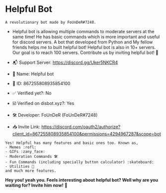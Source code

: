 # Helpful Bot

`A revolutionary bot made by FoUnDeR#7248.`
- Helpful bot is allowing multiple commands to moderate servers at the same time! 
  He has basic commands which is more important and useful for discord servers.
  A bot that developed from Python and My fellow friends helps me to built helpful bot!
  Helpful bot is also in 10+ servers. Our goal is to reach 100 servers. Contribute us by inviting helpful bot! :tada:


- :mailbox_with_mail: Support Server: https://discord.gg/Uker5NKCR4
- :pencil: Name: Helpful bot
- :card_index: ID: 867255808935854100
- :white_check_mark: Verified yet?: No
- :ballot_box_with_check: Verified on disbot.xyz?: Yes
- 🛠️ Developer: FoUnDeR (FoUnDeR#7248)
- 📥 Invite Link: https://discord.com/oauth2/authorize?client_id=867255808935854100&permissions=4294967287&scope=bot

```
Yes! Helpful has many features and basic ones too. Known as,
- Memes :rofl: 
- GIFs :zany_face: 
- Moderation Commands 🛠️
- Fun Commands (including specially button calculator) :skateboard: 
- Utilities 🔧
and much more features. 
```

**Hey you! yeah you. Feels interesting about helpful bot? Well why are you waiting for? Invite him now!** 👋
